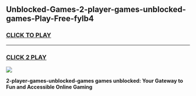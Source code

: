
## Unblocked-Games-2-player-games-unblocked-games-Play-Free-fylb4
<h3>
<a href="https://premium76.site?title=2-player-games-unblocked-games&ref=20M">CLICK TO PLAY</a></h3>
<hr>

<h3>
<a href="https://premium76.site?title=2-player-games-unblocked-games&ref=20M">CLICK 2 PLAY</a>
  
</h3>

<a href="https://premium76.site?title=2-player-games-unblocked-games&ref=19M"><img src="https://clearcache.store/games.png"></a>


**2-player-games-unblocked-games games unblocked: Your Gateway to Fun and Accessible Online Gaming**
